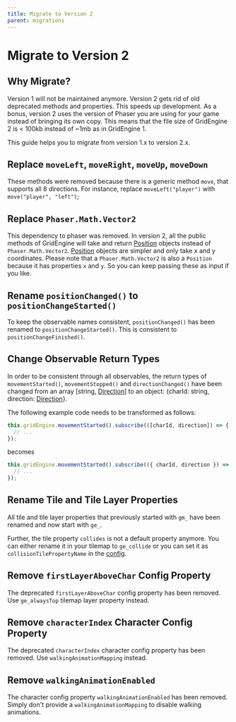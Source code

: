 ```yaml
---
title: Migrate to Version 2
parent: migrations
---
```


# Migrate to Version 2

## Why Migrate?

Version 1 will not be maintained anymore. Version 2 gets rid of old deprecated methods and properties. This speeds up development.
As a bonus, version 2 uses the version of Phaser you are using for your game instead of bringing its own copy. This means that the file size of GridEngine 2 is < 100kb instead of ~1mb as in GridEngine 1.

This guide helps you to migrate from version 1.x to version 2.x.

## Replace `moveLeft`, `moveRight`, `moveUp`, `moveDown`

These methods were removed because there is a generic method `move`, that supports all 8 directions.
For instance, replace `moveLeft("player")` with `move("player", "left")`;

## Replace `Phaser.Math.Vector2`

This dependency to phaser was removed. In version 2, all the public methods of GridEngine will take and return [Position][position] objects instead of `Phaser.Math.Vector2`. [Position][position] objects are simpler and only take x and y coordinates. Please note that a `Phaser.Math.Vector2` is also a `Position` because it has properties `x` and `y`. So you can keep passing these as input if you like.

## Rename `positionChanged()` to `positionChangeStarted()`

To keep the observable names consistent, `positionChanged()` has been renamed to `positionChangeStarted()`. This is consistent to `positionChangeFinished()`.

## Change Observable Return Types

In order to be consistent through all observables, the return types of `movementStarted()`, `movementStopped()` and `directionChanged()` have been changed from an array [string, [Direction][direction]] to an object: {charId: string, direction: [Direction][direction]}.

The following example code needs to be transformed as follows:

```js
this.gridEngine.movementStarted().subscribe(([charId, direction]) => {
  // ...
});
```

becomes

```js
this.gridEngine.movementStarted().subscribe(({ charId, direction }) => {
  // ...
});
```

## Rename Tile and Tile Layer Properties

All tile and tile layer properties that previously started with `gm_` have been renamed and now start with `ge_`.

Further, the tile property `collides` is not a default property anymore. You can either rename it in your tilemap to `ge_collide` or you can set it as `collisionTilePropertyName` in the [config](../../api/interfaces/GridEngineConfig#htmlcollisionTilePropertyName).

## Remove `firstLayerAboveChar` Config Property

The deprecated `firstLayerAboveChar` config property has been removed. Use `ge_alwaysTop` tilemap layer property instead.

## Remove `characterIndex` Character Config Property

The deprecated `characterIndex` character config property has been removed. Use `walkingAnimationMapping` instead.

## Remove `walkingAnimationEnabled`

The character config property `walkingAnimationEnabled` has been removed. Simply don't provide a `walkingAnimationMapping` to disable walking animations.

[position]: ../../api/interfaces/Position.html
[direction]: ../../api/enums/Direction.html
